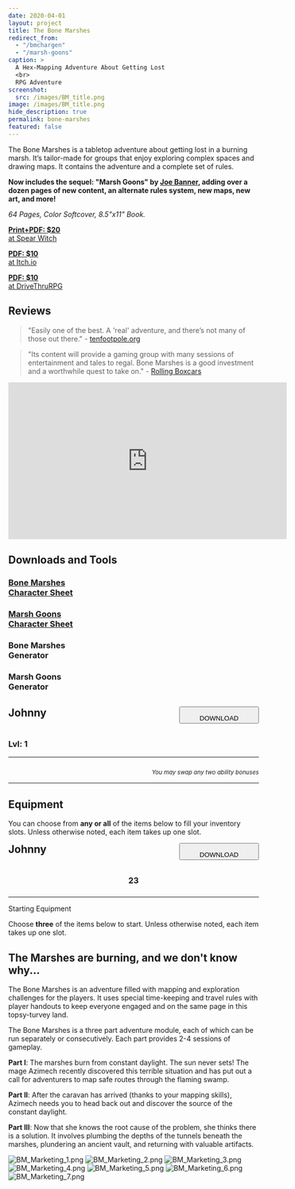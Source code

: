 ```yaml
---
date: 2020-04-01
layout: project
title: The Bone Marshes
redirect_from:
  - "/bmchargen"
  - "/marsh-goons"
caption: >
  A Hex-Mapping Adventure About Getting Lost
  <br>
  RPG Adventure
screenshot:
  src: /images/BM_title.png
image: /images/BM_title.png
hide_description: true
permalink: bone-marshes
featured: false
---
```


<div class="shoppingCard">
  <p>The Bone Marshes is a tabletop adventure about getting lost in a burning marsh. It’s tailor-made for groups that enjoy exploring complex spaces and drawing maps. It contains the adventure and a complete set of rules.</p>
  <p><strong>Now includes the sequel: "Marsh Goons" by <a href="https://joebanner.co.uk/">Joe Banner</a>, adding over a dozen pages of new content, an alternate rules system, new maps, new art, and more!</strong></p>
  <p><i>64 Pages, Color Softcover, 8.5"x11" Book.</i></p>
  <div class="shoppingButtons">
    <a target="_blank" href="https://spearwitch.com/products/bone-marshes" class="btn shoppingButton spearBTN"><p><strong>Print+PDF: $20</strong><br>at Spear Witch</p></a>
    <a target="_blank" href="https://davidschirduan.itch.io/bone-marshes" class="btn shoppingButton itchBTN"><p><strong>PDF: $10</strong><br>at Itch.io</p></a>
    <a target="_blank" href="https://www.drivethrurpg.com/product/275159/Bone-Marshes" class="btn shoppingButton dtrpgBTN"><p><strong>PDF: $10</strong><br>at DriveThruRPG</p></a>
  </div>
</div>

## Reviews

> "Easily one of the best. A 'real' adventure, and there’s not many of those out there." - [tenfootpole.org](https://tenfootpole.org/ironspike/?p=6116)

> "Its content will provide a gaming group with many sessions of entertainment and tales to regal. Bone Marshes is a good investment and a worthwhile quest to take on." - [Rolling Boxcars](https://rollingboxcars.com/2019/09/18/mapping-out-david-schirduans-bone-marshes/)

<iframe width="560" height="315" src="https://www.youtube.com/embed/7D2SLD5gtTw" frameborder="0" allow="accelerometer; autoplay; encrypted-media; gyroscope; picture-in-picture" allowfullscreen></iframe>

## Downloads and Tools

<div class="row" style="justify-content: space-around !important;margin-bottom:30px;">
  <div class="col-md-5 col-10 noPadding">
    <a class="btn bonemarshes-btn" href="/files/BoneMarshes_CharacterSheets.pdf" target="_blank">
    <h3>Bone Marshes<br>Character Sheet</h3>
    </a>
  </div>
  <div class="col-md-5 col-10 noPadding">
    <a class="btn bonemarshes-btn" href="/files/MG_CharSheet.pdf" target="_blank">
    <h3>Marsh Goons<br>Character Sheet</h3>
    </a>
  </div>
  <div class="col-md-5 col-10 noPadding">
    <a class="btn bonemarshes-btn" onclick="bm_generate()">
    <h3>Bone Marshes<br>Generator</h3>
    </a>
  </div>
  <div class="col-md-5 col-10 noPadding">
    <a class="btn bonemarshes-btn" onclick="mg_generate()">
    <h3>Marsh Goons<br>Generator</h3>
    </a>
  </div>
</div>

<div class="container bonemarshesCard" id="bmcharCard">
  <div style="display:flex;justify-content:space-between;">
    <h2 id="bmcharName" style="margin-top:0px;">Johnny</h2>
    <button id="bmdownloadBTN" class="btn bonemarshes-btn-sm data-html2canvas-ignore" onclick="bm_saveCharacterIMG()" style="width:160px;margin-bottom:auto;">
      <p style="margin-bottom: 0;">DOWNLOAD</p>
    </button>
  </div>
  <div class="row">
		<div class="col-6"><h3 id="bmcharHP"></h3></div>
		<div class="col-6"><h3>Lvl: 1</h3></div>
  </div>
  <p id="bmcharHistory"></p>
  <div class="row">
  	<div class="col-md-3 col-6" id="bmcharVirtue"></div>
		<div class="col-md-3 col-6" id="bmcharVice"></div>
		<div class="col-md-3 col-6" id="bmcharPhysique"></div>
		<div class="col-md-3 col-6" id="bmcharSkin"></div>
		<div class="col-md-3 col-6" id="bmcharFace"></div>
		<div class="col-md-3 col-6" id="bmcharHair"></div>
		<div class="col-md-3 col-6" id="bmcharSpeech"></div>
		<div class="col-md-3 col-6" id="bmcharClothing"></div>
		<div class="col-md-6 col-6" id="bmcharSmell"></div>
		<div class="col-md-6 col-6" id="bmcharAllergy"></div>
	</div>
  <hr>
  <div class="row">
		<div class="col-md col-6"><h3 id="bmcharSTR"></h3></div>
		<div class="col-md col-6"><h3 id="bmcharDEX"></h3></div>
		<div class="col-md col-6"><h3 id="bmcharCON"></h3></div>
		<div class="col-md col-6"><h3 id="bmcharINT"></h3></div>
		<div class="col-md col-6"><h3 id="bmcharWIS"></h3></div>
		<div class="col-md col-6"><h3 id="bmcharCHA"></h3></div>
	</div>
  <p style="text-align: right;margin-bottom:0px;"><small><i>You may swap any two ability bonuses</i></small></p>
  <hr>
  <h2 id="bmcharEquip">Equipment</h2>
  <p>You can choose from <strong>any or all</strong> of the items below to fill your inventory slots. Unless otherwise noted, each item takes up one slot.</p>
  <p id="bmcharItems"></p>
</div>

<div class="container bonemarshesCard" id="mgcharCard">
  <div style="display:flex;justify-content:space-between;">
    <h2 id="mgcharName" style="margin-top:0px;">Johnny</h2>
    <button id="mgdownloadBTN" class="btn bonemarshes-btn-sm data-html2canvas-ignore" onclick="mg_saveCharacterIMG()" style="width:160px;margin-bottom:auto;">
      <p style="margin-bottom: 0;">DOWNLOAD</p>
    </button>
  </div>
  <div class="row">
		<div class="col-md col-10"><h3 id="mgcharHP" style="text-align:center;">23</h3></div>
		<div class="col-md col-10"><h3 style="text-align:center;" id="mgcharPOW"></h3></div>
		<div class="col-md col-10"><h3 style="text-align:center;" id="mgcharINS"></h3></div>
		<div class="col-md col-10"><h3 style="text-align:center;" id="mgcharKNO"></h3></div>
	</div>
  <hr>
  <p class="h2" style="margin-top: 10px;" id="mgcharEquip">Starting Equipment</p>
  <p>Choose <strong>three</strong> of the items below to start. Unless otherwise noted, each item takes up one slot.</p>
  <p id="mgcharItems"></p>
</div>

## The Marshes are burning, and we don't know why...

The Bone Marshes is an adventure filled with mapping and exploration challenges for the players. It uses special time-keeping and travel rules with player handouts to keep everyone engaged and on the same page in this topsy-turvey land.

The Bone Marshes is a three part adventure module, each of which can be run separately or consecutively. Each part provides 2-4 sessions of gameplay.

**Part I**: The marshes burn from constant daylight. The sun never sets! The mage Azimech recently discovered this terrible situation and has put out a call for adventurers to map safe routes through the flaming swamp.

**Part II**: After the caravan has arrived (thanks to your mapping skills), Azimech needs you to head back out and discover the source of the constant daylight.

**Part III**: Now that she knows the root cause of the problem, she thinks there is a solution. It involves plumbing the depths of the tunnels beneath the marshes, plundering an ancient vault, and returning with valuable artifacts.

![BM_Marketing_1.png](/images/posts/BM_Marketing_1.png)
![BM_Marketing_2.png](/images/posts/BM_Marketing_2.png)
![BM_Marketing_3.png](/images/posts/BM_Marketing_3.png)
![BM_Marketing_4.png](/images/posts/BM_Marketing_4.png)
![BM_Marketing_5.png](/images/posts/BM_Marketing_5.png)
![BM_Marketing_6.png](/images/posts/BM_Marketing_6.png)
![BM_Marketing_7.png](/images/posts/BM_Marketing_7.png)

<script async src="/assets/generator_resources/bm_generator.js" charset="utf-8"></script>
<script async src="/assets/generator_resources/mg_generator.js" charset="utf-8"></script>
